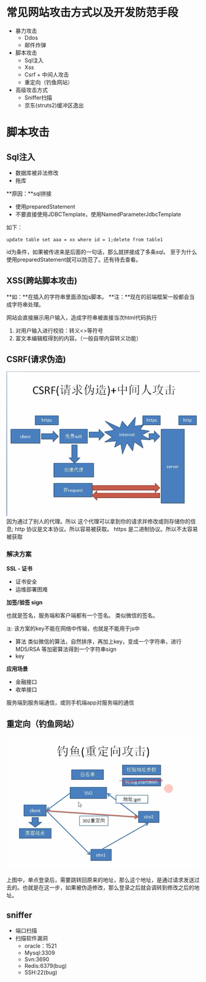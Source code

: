 # 常见网站攻击方式以及开发防范手段
* 暴力攻击
  * Ddos
  * 邮件炸弹
* 脚本攻击
  * Sql注入
  * Xss
  * Csrf + 中间人攻击
  * 重定向（钓鱼网站）
* 高级攻击方式
  * Sniffer扫描
  * 京东(struts2)缓冲区逸出

# 脚本攻击
## Sql注入
* 数据库被非法修改
* 拖库

**原因：**sql拼接
* 使用preparedStatement
* 不要直接使用JDBCTemplate，使用NamedParameterJdbcTemplate

如下：
```
update table set aaa = xx where id = 1;delete from table1
```
id为条件，如果被传进来是后面的一句话，那么就拼接成了多条sql。
至于为什么使用preparedStatement就可以防范了。还有待去查看。

## XSS(跨站脚本攻击)
**如：**在插入的字符串里面添加js脚本。
**注：**现在的前端框架一般都会当成字符串处理。

网站会直接展示用户输入，造成字符串被直接当次html代码执行

1. 对用户输入进行校验：转义<>等符号
2. 富文本编辑框得到的内容。（一般自带内容转义功能）

## CSRF(请求伪造)
![](/assets/csrf请求伪造and中间人攻击.jpg)
因为通过了别人的代理。所以 这个代理可以拿到你的请求并修改或则存储你的信息;
http 协议是文本协议。所以容易被获取。
https 是二进制协议。所以不太容易被获取

### 解决方案
**SSL - 证书**
   * 证书安全
   * 运维部署困难

**加签/验签 sign**

也就是签名，服务端和客户端都有一个签名。 类似微信的签名。

`注`: 该方案的key不能在网络中传输，也就是不能用于js中
- 算法
  类似微信的算法，自然排序，再加上key，变成一个字符串，进行MD5/RSA 等加密算法得到一个字符串sign
- key

**应用场景**
- 金融接口
- 收单接口

服务端到服务端通信，或则手机端app对服务端的通信

## 重定向（钓鱼网站）
![](/assets/钓鱼-重定向攻击.jpg)

上图中，单点登录后，需要跳转回原来的地址，那么这个地址，是通过请求发送过去的。也就是在这一步，如果被伪造修改，那么登录之后就会调转到修改之后的地址。

## sniffer
- 端口扫描
 - 扫描软件漏洞
   - oracle：1521
   - Mysql:3309
   - Svn:3690
   - Redis:6379(bug)
   - SSH:22(bug)